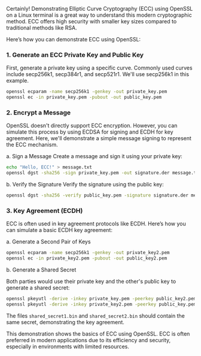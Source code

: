 Certainly! Demonstrating Elliptic Curve Cryptography (ECC) using OpenSSL on a Linux terminal is a great way to 
understand this modern cryptographic method. ECC offers high security with smaller key sizes compared to traditional 
methods like RSA.

Here’s how you can demonstrate ECC using OpenSSL:


### 1. Generate an ECC Private Key and Public Key

First, generate a private key using a specific curve. Commonly used curves include secp256k1, secp384r1, and secp521r1.
We'll use secp256k1 in this example.

```bash
openssl ecparam -name secp256k1 -genkey -out private_key.pem
openssl ec -in private_key.pem -pubout -out public_key.pem
```

### 2. Encrypt a Message

OpenSSL doesn't directly support ECC encryption. However, you can simulate this process by using ECDSA for signing and
ECDH for key agreement. Here, we'll demonstrate a simple message signing to represent the ECC mechanism.

a. Sign a Message
Create a message and sign it using your private key:

```bash
echo "Hello, ECC!" > message.txt
openssl dgst -sha256 -sign private_key.pem -out signature.der message.txt
```

b. Verify the Signature
Verify the signature using the public key:

```bash
openssl dgst -sha256 -verify public_key.pem -signature signature.der message.txt
```

### 3. Key Agreement (ECDH)

ECC is often used in key agreement protocols like ECDH. Here’s how you can simulate a basic ECDH key agreement:

a. Generate a Second Pair of Keys

```bash
openssl ecparam -name secp256k1 -genkey -out private_key2.pem
openssl ec -in private_key2.pem -pubout -out public_key2.pem
```

b. Generate a Shared Secret

Both parties would use their private key and the other's public key to generate a shared secret:

```bash
openssl pkeyutl -derive -inkey private_key.pem -peerkey public_key2.pem -out shared_secret1.bin
openssl pkeyutl -derive -inkey private_key2.pem -peerkey public_key.pem -out shared_secret2.bin
```

The files `shared_secret1.bin` and `shared_secret2.bin` should contain the same secret, demonstrating the key agreement.

This demonstration shows the basics of ECC using OpenSSL. ECC is often preferred in modern applications due to its 
efficiency and security, especially in environments with limited resources.
